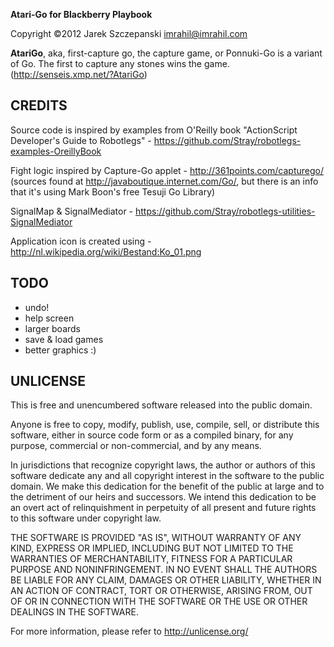 **Atari-Go for Blackberry Playbook**

Copyright ©2012 Jarek Szczepanski <imrahil@imrahil.com>

**AtariGo**, aka, first-capture go, the capture game, or Ponnuki-Go is a variant of Go. The first to capture any stones wins the game. 
(http://senseis.xmp.net/?AtariGo)

CREDITS
-------

Source code is inspired by examples from O'Reilly book "ActionScript Developer's Guide to Robotlegs" - https://github.com/Stray/robotlegs-examples-OreillyBook

Fight logic inspired by Capture-Go applet - http://361points.com/capturego/ (sources found at http://javaboutique.internet.com/Go/, but there is an info that
it's using Mark Boon's free Tesuji Go Library)

SignalMap & SignalMediator - https://github.com/Stray/robotlegs-utilities-SignalMediator

Application icon is created using - http://nl.wikipedia.org/wiki/Bestand:Ko_01.png

TODO
----

  - undo!
  - help screen
  - larger boards
  - save & load games
  - better graphics :)
  

UNLICENSE
---------

This is free and unencumbered software released into the public domain.

Anyone is free to copy, modify, publish, use, compile, sell, or
distribute this software, either in source code form or as a compiled
binary, for any purpose, commercial or non-commercial, and by any
means.

In jurisdictions that recognize copyright laws, the author or authors
of this software dedicate any and all copyright interest in the
software to the public domain. We make this dedication for the benefit
of the public at large and to the detriment of our heirs and
successors. We intend this dedication to be an overt act of
relinquishment in perpetuity of all present and future rights to this
software under copyright law.

THE SOFTWARE IS PROVIDED "AS IS", WITHOUT WARRANTY OF ANY KIND,
EXPRESS OR IMPLIED, INCLUDING BUT NOT LIMITED TO THE WARRANTIES OF
MERCHANTABILITY, FITNESS FOR A PARTICULAR PURPOSE AND NONINFRINGEMENT.
IN NO EVENT SHALL THE AUTHORS BE LIABLE FOR ANY CLAIM, DAMAGES OR
OTHER LIABILITY, WHETHER IN AN ACTION OF CONTRACT, TORT OR OTHERWISE,
ARISING FROM, OUT OF OR IN CONNECTION WITH THE SOFTWARE OR THE USE OR
OTHER DEALINGS IN THE SOFTWARE.

For more information, please refer to <http://unlicense.org/>
